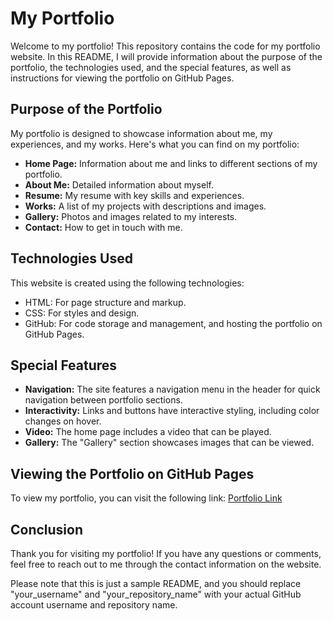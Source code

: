 # My Portfolio

Welcome to my portfolio! This repository contains the code for my portfolio website. In this README, I will provide information about the purpose of the portfolio, the technologies used, and the special features, as well as instructions for viewing the portfolio on GitHub Pages.

## Purpose of the Portfolio

My portfolio is designed to showcase information about me, my experiences, and my works. Here's what you can find on my portfolio:

- **Home Page:** Information about me and links to different sections of my portfolio.
- **About Me:** Detailed information about myself.
- **Resume:** My resume with key skills and experiences.
- **Works:** A list of my projects with descriptions and images.
- **Gallery:** Photos and images related to my interests.
- **Contact:** How to get in touch with me.

## Technologies Used

This website is created using the following technologies:

- HTML: For page structure and markup.
- CSS: For styles and design.
- GitHub: For code storage and management, and hosting the portfolio on GitHub Pages.

## Special Features

- **Navigation:** The site features a navigation menu in the header for quick navigation between portfolio sections.
- **Interactivity:** Links and buttons have interactive styling, including color changes on hover.
- **Video:** The home page includes a video that can be played.
- **Gallery:** The "Gallery" section showcases images that can be viewed.

## Viewing the Portfolio on GitHub Pages

To view my portfolio, you can visit the following link: [Portfolio Link](https://shinemettd.github.io/)

## Conclusion

Thank you for visiting my portfolio! If you have any questions or comments, feel free to reach out to me through the contact information on the website.

Please note that this is just a sample README, and you should replace "your_username" and "your_repository_name" with your actual GitHub account username and repository name.
